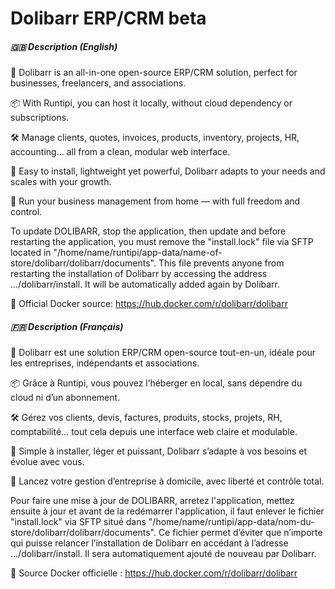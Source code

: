 # Dolibarr ERP/CRM beta





##### 🇬🇧 Description (English)

🧩 Dolibarr is an all-in-one open-source ERP/CRM solution, perfect for businesses, freelancers, and associations.

📦 With Runtipi, you can host it locally, without cloud dependency or subscriptions.

🛠️ Manage clients, quotes, invoices, products, inventory, projects, HR, accounting... all from a clean, modular web interface.

💼 Easy to install, lightweight yet powerful, Dolibarr adapts to your needs and scales with your growth.

🚀 Run your business management from home — with full freedom and control.



To update DOLIBARR, stop the application, then update and before restarting the application, you must remove the "install.lock" file via SFTP located in "/home/name/runtipi/app-data/name-of-store/dolibarr/dolibarr/documents". This file prevents anyone from restarting the installation of Dolibarr by accessing the address .../dolibarr/install. It will be automatically added again by Dolibarr.



🔗 Official Docker source: https://hub.docker.com/r/dolibarr/dolibarr





##### 🇫🇷 Description (Français)

🧩 Dolibarr est une solution ERP/CRM open-source tout-en-un, idéale pour les entreprises, indépendants et associations.

📦 Grâce à Runtipi, vous pouvez l’héberger en local, sans dépendre du cloud ni d’un abonnement.

🛠️ Gérez vos clients, devis, factures, produits, stocks, projets, RH, comptabilité... tout cela depuis une interface web claire et modulable.

💼 Simple à installer, léger et puissant, Dolibarr s’adapte à vos besoins et évolue avec vous.

🚀 Lancez votre gestion d’entreprise à domicile, avec liberté et contrôle total.



Pour faire une mise à jour de DOLIBARR, arretez l'application, mettez ensuite à jour et avant de la redémarrer l'application, il faut enlever le fichier "install.lock" via SFTP situé dans "/home/name/runtipi/app-data/nom-du-store/dolibarr/dolibarr/documents". Ce fichier permet d’éviter que n’importe qui puisse relancer l’installation de Dolibarr en accédant à l’adresse …/dolibarr/install. Il sera automatiquement ajouté de nouveau par Dolibarr.



🔗 Source Docker officielle : https://hub.docker.com/r/dolibarr/dolibarr

